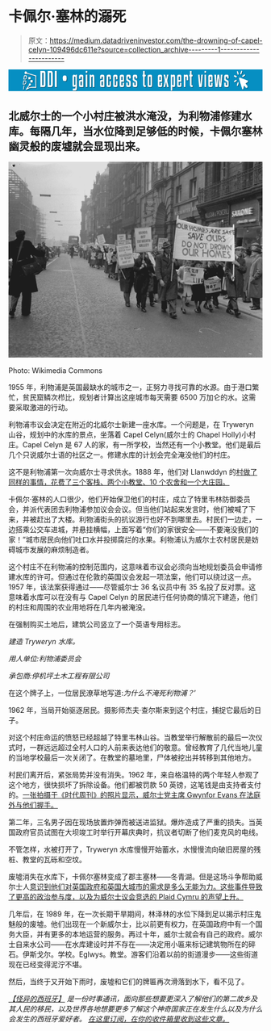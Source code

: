 # 卡佩尔·塞林的溺死

> 原文：<https://medium.datadriveninvestor.com/the-drowning-of-capel-celyn-109496dc611e?source=collection_archive---------1----------------------->

[![](img/ae24cda1aaaff9082035535073d344c0.png)](http://www.track.datadriveninvestor.com/1B9E)

## 北威尔士的一个小村庄被洪水淹没，为利物浦修建水库。每隔几年，当水位降到足够低的时候，卡佩尔塞林幽灵般的废墟就会显现出来。

![](img/e3e3e8a354fec5eb308a9a23405e16d3.png)

Photo: Wikimedia Commons

1955 年，利物浦是英国最缺水的城市之一，正努力寻找可靠的水源。由于港口繁忙，贫民窟鳞次栉比，规划者计算出这座城市每天需要 6500 万加仑的水。这需要采取激进的行动。

利物浦市议会决定在附近的北威尔士新建一座水库。一个问题是，在 Tryweryn 山谷，规划中的水库的景点，坐落着 Capel Celyn(威尔士的 Chapel Holly)小村庄。Capel Celyn 是 67 人的家，有一所学校，当然还有一个小教堂。他们是最后几个只说威尔士语的社区之一。修建水库的计划会完全淹没他们的村庄。

这不是利物浦第一次向威尔士寻求供水。1888 年，他们对 Llanwddyn 的[村做了同样的事情，花费了三个客栈、两个小教堂、10 个农舍和一个大庄园。](https://jamescrocket.us19.list-manage.com/track/click?u=96a22b3d26d922269da89799b&id=33c1b1ca4e&e=a79c8ea15c)

卡佩尔·塞林的人口很少，他们开始保卫他们的村庄，成立了特里韦林防御委员会，并派代表团去利物浦参加议会会议。但当他们站起来发言时，他们被喊了下来，并被赶出了大楼。利物浦街头的抗议游行也好不到哪里去。村民们一边走，一边搭乘公交车进城，并悬挂横幅，上面写着“你们的家很安全——不要淹没我们的家！”城市居民向他们吐口水并投掷腐烂的水果。利物浦认为威尔士农村居民是妨碍城市发展的麻烦制造者。

这个村庄不在利物浦的控制范围内，这意味着市议会必须向当地规划委员会申请修建水库的许可。但通过在伦敦的英国议会发起一项法案，他们可以绕过这一点。1957 年，该法案获得通过——尽管威尔士 36 名议员中有 35 名投了反对票。这意味着水库可以在没有与 Capel Celyn 的居民进行任何协商的情况下建造，他们的村庄和周围的农业用地将在几年内被淹没。

在强制购买土地后，建筑公司竖立了一个英语专用标志。

*建造 Tryweryn 水库。*

*用人单位:利物浦委员会*

*承包商:停机坪土木工程有限公司*

在这个牌子上，一位居民潦草地写道:*为什么不淹死利物浦？*’

1962 年，当局开始驱逐居民。摄影师杰夫·查尔斯来到这个村庄，捕捉它最后的日子。

对这个村庄命运的愤怒已经超越了特里韦林山谷。当教堂举行解散前的最后一次仪式时，一群远远超过全村人口的人前来表达他们的敬意。曾经教育了几代当地儿童的当地学校最后一次关闭了。在教堂的墓地里，尸体被挖出并转移到其他地方。

村民们离开后，紧张局势并没有消失。1962 年，来自格温特的两个年轻人参观了这个地方，很快损坏了拆除设备。他们都被罚款 50 英镑，这笔钱是由支持者支付的。[一张拍摄于《时代周刊》的照片显示，威尔士党主席 Gwynfor Evans 在法庭外与他们握手。](https://jamescrocket.us19.list-manage.com/track/click?u=96a22b3d26d922269da89799b&id=a37c311f0f&e=a79c8ea15c)

第二年，三名男子因在现场放置炸弹而被送进监狱。爆炸造成了严重的损失。当英国政府官员试图在大坝竣工时举行开幕庆典时，抗议者切断了他们麦克风的电线。

不管怎样，水被打开了，Tryweryn 水库慢慢开始蓄水，水慢慢流向破旧房屋的残桩、教堂的瓦砾和空坟。

废墟消失在水库下，卡佩尔塞林变成了郡主塞林——冬青湖。但是这场斗争帮助威尔士人[意识到他们对英国政府和英国大城市的需求是多么无能为力。这些事件导致了更高的政治参与度，以及为威尔士议会竞选的 Plaid Cymru 的声望上升。](https://jamescrocket.us19.list-manage.com/track/click?u=96a22b3d26d922269da89799b&id=4335a0292c&e=a79c8ea15c)

几年后，在 1989 年，在一次长期干旱期间，林泽林的水位下降到足以揭示村庄鬼魅般的废墟。他们出现在一个新威尔士，比以前更有权力，在英国政府中有一个国务大臣，并有更多的本地运营的服务。再过十年，威尔士就会有自己的政府。威尔士自来水公司——在水库建设时并不存在——决定用小匾来标记建筑物所在的碎石。伊斯戈尔。学校。Eglwys。教堂。游客们沿着以前的街道漫步——这些街道现在已经变得泥泞不堪。

然后，当终于又开始下雨时，废墟和它们的牌匾再次滑落到水下，看不见了。

[*【怪异的西班牙】*](https://weirdspain.substack.com/) *是一份时事通讯，面向那些想要更深入了解他们的第二故乡及其人民的移民，以及世界各地想要更多了解这个神奇国家正在发生什么以及为什么会发生的西班牙爱好者。* [*在这里订阅，在你的收件箱里收到这些文章。*](https://weirdspain.substack.com/subscribe)